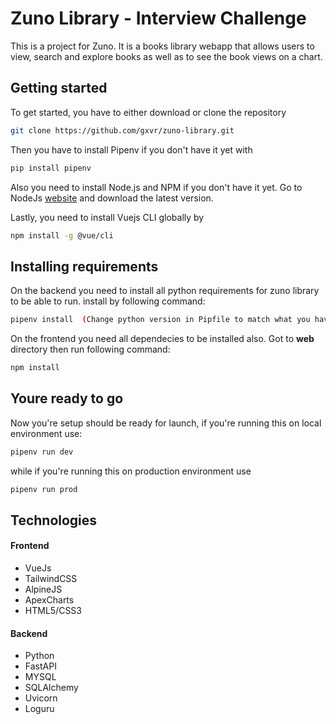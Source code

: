# Zuno Library - Interview Challenge

This is a project for Zuno. It is a books library webapp that allows users to view, search and explore books as well as to see the book views on a chart.


## Getting started

To get started, you have to either download or clone the repository

```bash
git clone https://github.com/gxvr/zuno-library.git
```

Then you have to install Pipenv if you don't have it yet with

```bash
pip install pipenv
```

Also you need to install Node.js and NPM if you don't have it yet. Go to NodeJs [website](https://nodejs.org/en/) and download the latest version.

Lastly, you need to install Vuejs CLI globally by

```bash
npm install -g @vue/cli
```

## Installing requirements

On the backend you need to install all python requirements for zuno library to be able to run. install by following command:

```bash
pipenv install  (Change python version in Pipfile to match what you have installed in your computer before running this command) 
```

On the frontend you need all dependecies to be installed also. Got to **web** directory then run following command:

```bash
npm install
```

## Youre ready to go

Now you're setup should be ready for launch, if you're running this on local environment use:

```bash
pipenv run dev
```

while if you're running this on production environment use
```bash
pipenv run prod
```

## Technologies
#### Frontend
- VueJs
- TailwindCSS
- AlpineJS
- ApexCharts
- HTML5/CSS3

#### Backend
- Python
- FastAPI
- MYSQL
- SQLAlchemy
- Uvicorn
- Loguru